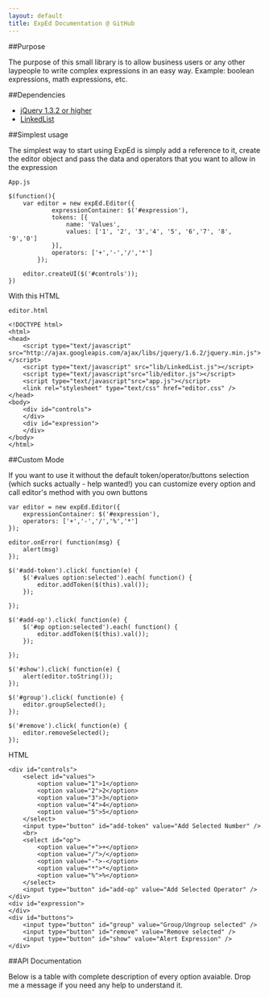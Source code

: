 ```yaml
---
layout: default
title: ExpEd Documentation @ GitHub
---
```


##Purpose

The purpose of this small library is to allow business users or any other laypeople to write complex expressions in an easy way. Example: boolean expressions, math expressions, etc.

##Dependencies

* [jQuery 1.3.2 or higher](http://docs.jquery.com/Downloading_jQuery)
* [LinkedList](https://github.com/tucaz/LinkedList)

##Simplest usage

The simplest way to start using ExpEd is simply add a reference to it, create the editor object and pass the data and operators that you want to allow in the expression 

    App.js

    $(function(){
        var editor = new expEd.Editor({
                expressionContainer: $('#expression'), 
                tokens: [{
                    name: 'Values',
                    values: ['1', '2', '3','4', '5', '6','7', '8', '9','0']
                }], 
                operators: ['+','-','/','*']
            });
    
        editor.createUI($('#controls'));
    })

With this HTML

    editor.html

    <!DOCTYPE html>
    <html>
    <head>
        <script type="text/javascript" src="http://ajax.googleapis.com/ajax/libs/jquery/1.6.2/jquery.min.js"></script>
        <script type="text/javascript" src="lib/LinkedList.js"></script>
        <script type="text/javascript"src="lib/editor.js"></script>
        <script type="text/javascript"src="app.js"></script>
        <link rel="stylesheet" type="text/css" href="editor.css" />        
    </head>
    <body>
        <div id="controls">
        </div>
        <div id="expression">
        </div>
    </body>
    </html>

##Custom Mode

If you want to use it without the default token/operator/buttons selection (which sucks actually - help wanted!) you can customize every option and call editor's method with you own buttons

    var editor = new expEd.Editor({
        expressionContainer: $('#expression'),
        operators: ['+','-','/','%','*']
    });

    editor.onError( function(msg) {
        alert(msg)
    });

    $('#add-token').click( function(e) {
        $('#values option:selected').each( function() {
            editor.addToken($(this).val());
        });

    });

    $('#add-op').click( function(e) {
        $('#op option:selected').each( function() {
            editor.addToken($(this).val());
        });

    });
    
    $('#show').click( function(e) {
        alert(editor.toString());
    });

    $('#group').click( function(e) {
        editor.groupSelected();
    });
    
    $('#remove').click( function(e) {
        editor.removeSelected();
    });

HTML

    <div id="controls">
        <select id="values">
            <option value="1">1</option>
            <option value="2">2</option>
            <option value="3">3</option>
            <option value="4">4</option>
            <option value="5">5</option>
        </select>
        <input type="button" id="add-token" value="Add Selected Number" />
        <br>
        <select id="op">
            <option value="+">+</option>
            <option value="/">/</option>
            <option value="-">-</option>
            <option value="*">*</option>
            <option value="%">%</option>
        </select>
        <input type="button" id="add-op" value="Add Selected Operator" />
    </div>        
    <div id="expression">            
    </div>
    <div id="buttons">                        
        <input type="button" id="group" value="Group/Ungroup selected" />
        <input type="button" id="remove" value="Remove selected" />
        <input type="button" id="show" value="Alert Expression" />
    </div>        

##API Documentation

Below is a table with complete description of every option avaiable. Drop me a message if you need any help to understand it. 
